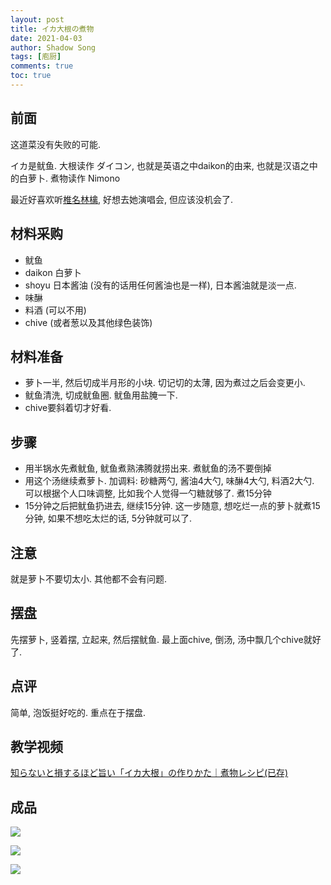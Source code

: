 ```yaml
---
layout: post
title: イカ大根の煮物
date: 2021-04-03
author: Shadow Song
tags: [庖厨]
comments: true
toc: true
---
```

## 前面

这道菜没有失败的可能. 

イカ是鱿鱼. 大根读作 ダイコン, 也就是英语之中daikon的由来, 也就是汉语之中的白萝卜.  煮物读作 Nimono

最近好喜欢听[椎名林檎](https://www.youtube.com/watch?v=-tgNbt59GUU&ab_channel=%E6%A4%8E%E5%90%8D%E6%9E%97%E6%AA%8E), 好想去她演唱会, 但应该没机会了. 

## 材料采购

- 鱿鱼
- daikon 白萝卜
- shoyu 日本酱油 (没有的话用任何酱油也是一样), 日本酱油就是淡一点. 
- 味醂
- 料酒 (可以不用)
- chive (或者葱以及其他绿色装饰)

## 材料准备

- 萝卜一半, 然后切成半月形的小块. 切记切的太薄, 因为煮过之后会变更小. 
- 鱿鱼清洗, 切成鱿鱼圈.  鱿鱼用盐腌一下. 
- chive要斜着切才好看. 

## 步骤

- 用半锅水先煮鱿鱼, 鱿鱼煮熟沸腾就捞出来. 煮鱿鱼的汤不要倒掉
- 用这个汤继续煮萝卜. 加调料:  砂糖两勺, 酱油4大勺, 味醂4大勺, 料酒2大勺. 可以根据个人口味调整, 比如我个人觉得一勺糖就够了.  煮15分钟
- 15分钟之后把鱿鱼扔进去, 继续15分钟. 这一步随意, 想吃烂一点的萝卜就煮15分钟, 如果不想吃太烂的话, 5分钟就可以了. 

## 注意

就是萝卜不要切太小. 其他都不会有问题. 

## 摆盘

先摆萝卜, 竖着摆, 立起来, 然后摆鱿鱼. 最上面chive, 倒汤, 汤中飘几个chive就好了. 

## 点评

简单, 泡饭挺好吃的. 重点在于摆盘. 


## 教学视频

[知らないと損するほど旨い「イカ大根」の作りかた｜煮物レシピ(已存)](https://www.youtube.com/watch?v=7bNNWZju338&list=PLcSfiEC-bGU_ClTOOwpXKYSzSIGOUzJbP&index=52&ab_channel=%E3%81%AA%E3%81%B9%E3%81%AE%E3%81%A0%E3%81%84%E3%81%A9%E3%81%93%E3%82%8D%E3%80%82)

## 成品

![](https://lh3.googleusercontent.com/pw/ACtC-3fr7Npu7w99k6-OEKrqOgD-BF5zqc0O5hypjE0ZuD8zgw8rTa-GdVlGv14eKcfSGp5u13X1r1r50m5UJvAdJnZbYBJS9QsqjQf6UvaK6jYvPtDbZsm_oiAmLxBcWZUQOeSVWnoOf2qB8OvU_lvyxhsxVQ=w1215-h912-no?authuser=0)

![](https://lh3.googleusercontent.com/pw/ACtC-3cnOGca263UqCazMUdSwWzJk2p9eYhoCCZ_yqkjTy1G6xsql0DdmRdoHHPbxwRMm4RQ-v0XVuPg3lFMKXLoZ2kFwe8wrLdNirZtumK_Yj5wv9o66z5nmAqHLo_3Z94QUuMl1rjb1LPEysO3IEce6gw_EQ=w1215-h912-no?authuser=0)

![](https://lh3.googleusercontent.com/pw/ACtC-3fo2_uQnf-_0a25Y-9kZ5NiMn5ai06smNJSroOzCKsHd-LrdRvRxCnLHrGgCKW-6mtiNdTnbzfG6r8OQb2gOYFWS1E4wu17OI4D11p_PQJPkrzciCnrw25cbyDmHJ3_9eJfdOQhCP7WYl3T8TtSwcdzcw=w1215-h912-no?authuser=0)



